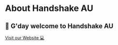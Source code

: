# About Handshake AU
## 👋 G'day welcome to Handshake AU

[Visit our Website 💻](https://gday.hnsau/)

